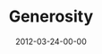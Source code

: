 ---
layout: message
category: message
series: "Game Changers"
title: "Generosity "
date: 2012-03-24-00-00
message_id: 719
---